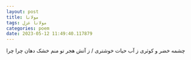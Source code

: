 ```yaml
---
layout: post
title: مولانا
tags: مولانا غزل
categories: poem
date: 2023-05-12 11:49:40.117879
---
```


چشمه خضر و کوثری ز آب حیات خوشتری / ز آتش هجر تو منم خشک دهان چرا چرا